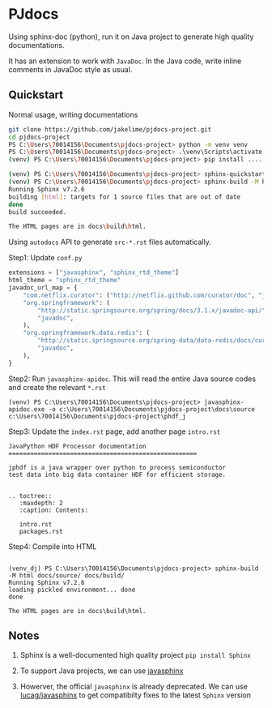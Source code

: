 # PJdocs

Using sphinx-doc (python), run it on Java project to generate high
quality documentations.

It has an extension to work with `JavaDoc`. In the Java code, write
inline comments in JavaDoc style as usual.

## Quickstart

Normal usage, writing documentations

```bash
git clone https://github.com/jakelime/pjdocs-project.git
cd pjdocs-project
PS C:\Users\70014156\Documents\pjdocs-project> python -m venv venv
PS C:\Users\70014156\Documents\pjdocs-project> .\venv\Scripts\activate
(venv) PS C:\Users\70014156\Documents\pjdocs-project> pip install ....

(venv) PS C:\Users\70014156\Documents\pjdocs-project> sphinx-quickstart doc
(venv) PS C:\Users\70014156\Documents\pjdocs-project> sphinx-build -M html docs/source/ docs/build/
Running Sphinx v7.2.6
building [html]: targets for 1 source files that are out of date
done
build succeeded.

The HTML pages are in docs\build\html.

```

Using `autodocs` API to generate `src-*.rst` files automatically.

Step1: Update `conf.py`

```python
extensions = ["javasphinx", "sphinx_rtd_theme"]
html_theme = "sphinx_rtd_theme"
javadoc_url_map = {
    "com.netflix.curator": ("http://netflix.github.com/curator/doc", "javadoc"),
    "org.springframework": (
        "http://static.springsource.org/spring/docs/3.1.x/javadoc-api/",
        "javadoc",
    ),
    "org.springframework.data.redis": (
        "http://static.springsource.org/spring-data/data-redis/docs/current/api/",
        "javadoc",
    ),
}
```

Step2: Run `javasphinx-apidoc`. This will read the entire Java source codes and create the relevant `*.rst`

```shell
(venv) PS C:\Users\70014156\Documents\pjdocs-project> javasphinx-apidoc.exe -o c:\Users\70014156\Documents\pjdocs-project\docs\source c:\Users\70014156\Documents\pjdocs-project\phdf_j
```

Step3: Update the `index.rst` page, add another page `intro.rst`

```text
JavaPython HDF Processor documentation
====================================================

jphdf is a java wrapper over python to process semiconductor
test data into big data container HDF for efficient storage.


.. toctree::
   :maxdepth: 2
   :caption: Contents:

   intro.rst
   packages.rst

```

Step4: Compile into HTML

```shell

(venv_dj) PS C:\Users\70014156\Documents\pjdocs-project> sphinx-build -M html docs/source/ docs/build/
Running Sphinx v7.2.6
loading pickled environment... done
done

The HTML pages are in docs\build\html.
```

## Notes

1. Sphinx is a well-documented high quality project `pip install Sphinx`

1. To support Java projects, we can use [javasphinx](https://bronto-javasphinx.readthedocs.io/)

1. Howerver, the official `javasphinx` is already deprecated. We can use
   [lucag/javasphinx](https://github.com/lucag/javasphinx) to get compatibilty
   fixes to the latest `Sphinx` version
